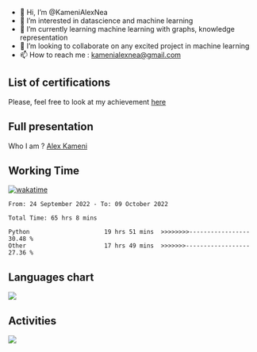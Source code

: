 - 👋 Hi, I’m @KameniAlexNea
- 👀 I’m interested in datascience and machine learning
- 🌱 I’m currently learning machine learning with graphs, knowledge representation
- 💞️ I’m looking to collaborate on any excited project in machine learning
- 📫 How to reach me : kamenialexnea@gmail.com

## List of certifications

Please, feel free to look at my achievement [here](https://github.com/KameniAlexNea/alex-certification)

## Full presentation

Who I am ? [Alex Kameni](https://sites.google.com/view/alex-kameni)


## Working Time

[![wakatime](https://wakatime.com/badge/user/7d933ab2-5e72-4b60-97f8-1f7b2b0ae472.svg)](https://wakatime.com/@7d933ab2-5e72-4b60-97f8-1f7b2b0ae472)

<!--START_SECTION:waka-->

```text
From: 24 September 2022 - To: 09 October 2022

Total Time: 65 hrs 8 mins

Python                     19 hrs 51 mins  >>>>>>>>-----------------   30.48 %
Other                      17 hrs 49 mins  >>>>>>>------------------   27.36 %
```

<!--END_SECTION:waka-->

## Languages chart

<img src="https://wakatime.com/share/@alexneakameni/7ee8eecd-dc7b-4d57-bf5d-6d27acef838e.svg" />

## Activities
<img src="https://wakatime.com/share/@alexneakameni/ff09ccc4-3a3d-4b88-b6b8-e67ee21a28c4.svg" />

<!---
KameniAlexNea/KameniAlexNea is a ✨ special ✨ repository because its `README.md` (this file) appears on your GitHub profile.
You can click the Preview link to take a look at your changes.
--->
